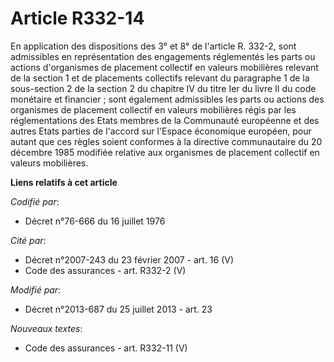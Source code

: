 # Article R332-14

En application des dispositions des 3° et 8° de l'article R. 332-2, sont admissibles en représentation des engagements
réglementés les parts ou actions d'organismes de placement collectif en valeurs mobilières relevant de la section 1 et de
placements collectifs relevant du paragraphe 1 de la sous-section 2 de la section 2 du chapitre IV du titre Ier du livre II
du code monétaire et financier ; sont également admissibles les parts ou actions des organismes de placement collectif en
valeurs mobilières régis par les réglementations des Etats membres de la Communauté européenne et des autres Etats parties de
l'accord sur l'Espace économique européen, pour autant que ces règles soient conformes à la directive communautaire du 20
décembre 1985 modifiée relative aux organismes de placement collectif en valeurs mobilières.

**Liens relatifs à cet article**

_Codifié par_:

  - Décret n°76-666 du 16 juillet 1976

_Cité par_:

  - Décret n°2007-243 du 23 février 2007 - art. 16 (V)
  - Code des assurances - art. R332-2 (V)

_Modifié par_:

  - Décret n°2013-687 du 25 juillet 2013 - art. 23

_Nouveaux textes_:

  - Code des assurances - art. R332-11 (V)
